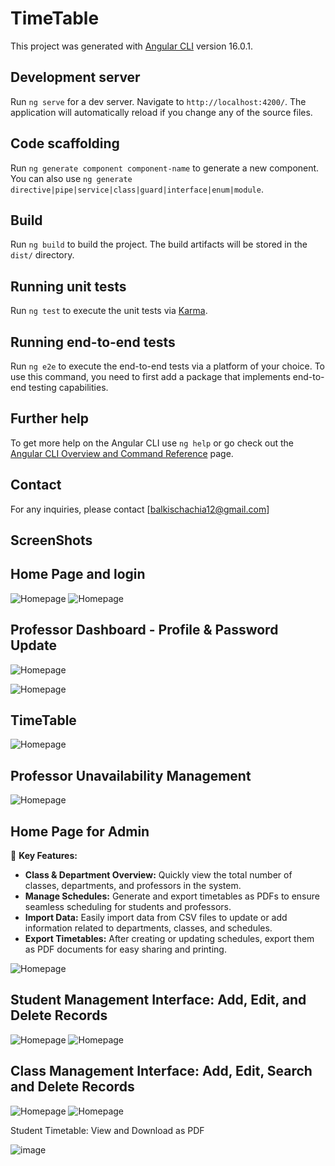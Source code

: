 # TimeTable

This project was generated with [Angular CLI](https://github.com/angular/angular-cli) version 16.0.1.

## Development server

Run `ng serve` for a dev server. Navigate to `http://localhost:4200/`. The application will automatically reload if you change any of the source files.

## Code scaffolding

Run `ng generate component component-name` to generate a new component. You can also use `ng generate directive|pipe|service|class|guard|interface|enum|module`.

## Build

Run `ng build` to build the project. The build artifacts will be stored in the `dist/` directory.

## Running unit tests

Run `ng test` to execute the unit tests via [Karma](https://karma-runner.github.io).

## Running end-to-end tests

Run `ng e2e` to execute the end-to-end tests via a platform of your choice. To use this command, you need to first add a package that implements end-to-end testing capabilities.

## Further help

To get more help on the Angular CLI use `ng help` or go check out the [Angular CLI Overview and Command Reference](https://angular.io/cli) page.

## Contact
For any inquiries, please contact [balkischachia12@gmail.com]
## ScreenShots
## Home Page and login
 ![Homepage](https://github.com/balkisch1/University-Schedule-Management-System-FRONTEND/blob/main/Capture%20d'%C3%A9cran%202025-01-08%20143529.png?raw=true)
  ![Homepage](https://github.com/balkisch1/University-Schedule-Management-System-FRONTEND/blob/main/Capture%20d'%C3%A9cran%202025-01-08%20143535.png?raw=true)

  ## Professor Dashboard - Profile & Password Update
  ![Homepage](https://github.com/balkisch1/University-Schedule-Management-System-FRONTEND/blob/main/Capture%20d'%C3%A9cran%202025-01-08%20143552.png?raw=true)

   ![Homepage](https://github.com/balkisch1/University-Schedule-Management-System-FRONTEND/blob/main/Capture%20d'%C3%A9cran%202025-01-08%20143600.png?raw=true)


## TimeTable 
   ![Homepage](https://github.com/balkisch1/University-Schedule-Management-System-FRONTEND/blob/main/Capture%20d'%C3%A9cran%202025-01-08%20143605.png?raw=true)
  ## Professor Unavailability Management 
  ![Homepage](https://github.com/balkisch1/University-Schedule-Management-System-FRONTEND/blob/main/Capture%20d'%C3%A9cran%202025-01-08%20143610.png?raw=true)









## Home Page for Admin

🔧 **Key Features:**

- **Class & Department Overview:** Quickly view the total number of classes, departments, and professors in the system.
- **Manage Schedules:** Generate and export timetables as PDFs to ensure seamless scheduling for students and professors.
- **Import Data:** Easily import data from CSV files to update or add information related to departments, classes, and schedules.
- **Export Timetables:** After creating or updating schedules, export them as PDF documents for easy sharing and printing.

![Homepage](https://github.com/balkisch1/University-Schedule-Management-System-FRONTEND/blob/main/Capture%20d'%C3%A9cran%202025-01-08%20150020.png?raw=true)


## Student Management Interface: Add, Edit, and Delete Records
![Homepage](https://github.com/balkisch1/University-Schedule-Management-System-FRONTEND/blob/main/Capture%20d'%C3%A9cran%202025-01-08%20150025.png?raw=true)
![Homepage](https://github.com/balkisch1/University-Schedule-Management-System-FRONTEND/blob/main/Capture%20d'%C3%A9cran%202025-01-08%20150030.png?raw=true)



## Class Management Interface: Add, Edit, Search and   Delete Records
![Homepage](https://github.com/balkisch1/University-Schedule-Management-System-FRONTEND/blob/main/Capture%20d'%C3%A9cran%202025-01-08%20150043.png?raw=true)
![Homepage](https://github.com/balkisch1/University-Schedule-Management-System-FRONTEND/blob/main/Capture%20d'%C3%A9cran%202025-01-08%20150048.png?raw=true)

Student Timetable: View and Download as PDF

![image](https://github.com/user-attachments/assets/11488232-d97d-4a5d-b89f-31336c9931e8)

